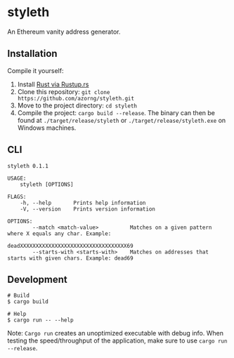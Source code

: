 # styleth

An Ethereum vanity address generator.

## Installation
Compile it yourself:
1. Install [Rust via Rustup.rs](http://rustup.rs/)
2. Clone this repository: `git clone https://github.com/azorng/styleth.git`
3. Move to the project directory: `cd styleth`
4. Compile the project: `cargo build --release`. The binary can then be found at `./target/release/styleth` or `./target/release/styleth.exe` on Windows machines.

## CLI

```
styleth 0.1.1

USAGE:
    styleth [OPTIONS]

FLAGS:
    -h, --help       Prints help information
    -V, --version    Prints version information

OPTIONS:
        --match <match-value>          Matches on a given pattern where X equals any char. Example:
                                       deadXXXXXXXXXXXXXXXXXXXXXXXXXXXXXXXXXX69
        --starts-with <starts-with>    Matches on addresses that starts with given chars. Example: dead69
```

## Development

```shell
# Build
$ cargo build

# Help
$ cargo run -- --help
```

Note: `Cargo run` creates an unoptimized executable with debug info. When testing
the speed/throughput of the application, make sure to use `cargo run --release`.
